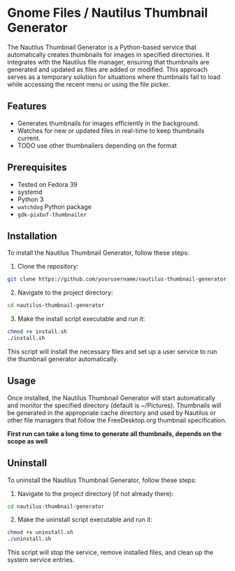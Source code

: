 # Gnome Files / Nautilus Thumbnail Generator

The Nautilus Thumbnail Generator is a Python-based service that automatically creates thumbnails for images in specified directories. It integrates with the Nautilus file manager, ensuring that thumbnails are generated and updated as files are added or modified.
This approach serves as a temporary solution for situations where thumbnails fail to load while accessing the recent menu or using the file picker.

## Features

- Generates thumbnails for images efficiently in the background.
- Watches for new or updated files in real-time to keep thumbnails current.
- TODO use other thumbnailers depending on the format

## Prerequisites

- Tested on Fedora 39
- systemd
- Python 3
- `watchdog` Python package
- `gdk-pixbuf-thumbnailer`

## Installation

To install the Nautilus Thumbnail Generator, follow these steps:

1. Clone the repository:

```bash
git clone https://github.com/yourusername/nautilus-thumbnail-generator.git
```

2. Navigate to the project directory:

```bash
cd nautilus-thumbnail-generator
```

3. Make the install script executable and run it:

```bash
chmod +x install.sh
./install.sh
```

This script will install the necessary files and set up a user service to run the thumbnail generator automatically.

## Usage

Once installed, the Nautilus Thumbnail Generator will start automatically and monitor the specified directory (default is ~/Pictures). Thumbnails will be generated in the appropriate cache directory and used by Nautilus or other file managers that follow the FreeDesktop.org thumbnail specification.

**First run can take a long time to generate all thumbnails, depends on the scope as well**

## Uninstall

To uninstall the Nautilus Thumbnail Generator, follow these steps:

1. Navigate to the project directory (if not already there):

```bash
cd nautilus-thumbnail-generator
```

2. Make the uninstall script executable and run it:

```bash
chmod +x uninstall.sh
./uninstall.sh
```

This script will stop the service, remove installed files, and clean up the system service entries.
